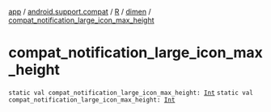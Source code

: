 [app](../../../index.md) / [android.support.compat](../../index.md) / [R](../index.md) / [dimen](index.md) / [compat_notification_large_icon_max_height](./compat_notification_large_icon_max_height.md)

# compat_notification_large_icon_max_height

`static val compat_notification_large_icon_max_height: `[`Int`](https://kotlinlang.org/api/latest/jvm/stdlib/kotlin/-int/index.html)
`static val compat_notification_large_icon_max_height: `[`Int`](https://kotlinlang.org/api/latest/jvm/stdlib/kotlin/-int/index.html)